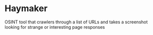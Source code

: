 # Haymaker
OSINT tool that crawlers through a list of URLs and takes a screenshot looking for strange or interesting page responses
